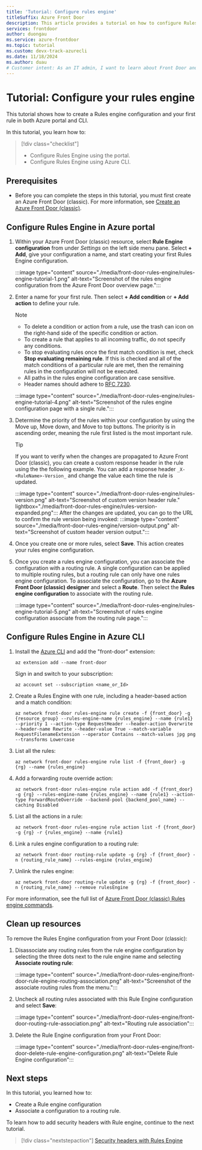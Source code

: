 ```yaml
---
title: 'Tutorial: Configure rules engine'
titleSuffix: Azure Front Door
description: This article provides a tutorial on how to configure Rules engine in both the Azure portal and Azure CLI.
services: frontdoor
author: duongau
ms.service: azure-frontdoor
ms.topic: tutorial
ms.custom: devx-track-azurecli
ms.date: 11/18/2024
ms.author: duau
# Customer intent: As an IT admin, I want to learn about Front Door and how to configure Rules Engine feature via the Azure portal or Azure CLI.
---
```


# Tutorial: Configure your rules engine

This tutorial shows how to create a Rules engine configuration and your first rule in both Azure portal and CLI.

In this tutorial, you learn how to:
> [!div class="checklist"]
> - Configure Rules Engine using the portal.
> - Configure Rules Engine using Azure CLI.

## Prerequisites

* Before you can complete the steps in this tutorial, you must first create an Azure Front Door (classic). For more information, see [Create an Azure Front Door (classic)](quickstart-create-front-door.md).

## Configure Rules Engine in Azure portal

1. Within your Azure Front Door (classic) resource, select **Rule Engine configuration** from under *Settings* on the left side menu pane. Select **+ Add**, give your configuration a name, and start creating your first Rules Engine configuration.

    :::image type="content" source="./media/front-door-rules-engine/rules-engine-tutorial-1.png" alt-text="Screenshot of the rules engine configuration from the Azure Front Door overview page.":::

1. Enter a name for your first rule. Then select **+ Add condition** or **+ Add action** to define your rule.
    
    > [!NOTE]
    > - To delete a condition or action from a rule, use the trash can icon on the right-hand side of the specific condition or action.
    > - To create a rule that applies to all incoming traffic, do not specify any conditions.
    > - To stop evaluating rules once the first match condition is met, check **Stop evaluating remaining rule**. If this is checked and all of the match conditions of a particular rule are met, then the remaining rules in the configuration will not be executed.
    > - All paths in the rules engine configuration are case sensitive.
    > - Header names should adhere to [RFC 7230](https://datatracker.ietf.org/doc/html/rfc7230#section-3.2.6).

    :::image type="content" source="./media/front-door-rules-engine/rules-engine-tutorial-4.png" alt-text="Screenshot of the rules engine configuration page with a single rule.":::

1. Determine the priority of the rules within your configuration by using the Move up, Move down, and Move to top buttons. The priority is in ascending order, meaning the rule first listed is the most important rule.

    > [!TIP]
    > If you want to verify when the changes are propagated to Azure Front Door (classic), you can create a custom response header in the rule using the the following example. You can add a response header `_X-<RuleName>-Version_` and change the value each time the rule is updated.
    >  
    > :::image type="content" source="./media/front-door-rules-engine/rules-version.png" alt-text="Screenshot of custom version header rule." lightbox="./media/front-door-rules-engine/rules-version-expanded.png":::
    > After the changes are updated, you can go to the URL to confirm the rule version being invoked:
    > :::image type="content" source="./media/front-door-rules-engine/version-output.png" alt-text="Screenshot of custom header version output.":::

1. Once you create one or more rules, select **Save**. This action creates your rules engine configuration.

1. Once you create a rules engine configuration, you can associate the configuration with a routing rule. A single configuration can be applied to multiple routing rules, but a routing rule can only have one rules engine configuration. To associate the configuration, go to the **Azure Front Door (classic) designer** and select a **Route**. Then select the **Rules engine configuration** to associate with the routing rule.

    :::image type="content" source="./media/front-door-rules-engine/rules-engine-tutorial-5.png" alt-text="Screenshot of rules engine configuration associate from the routing rule page.":::

## Configure Rules Engine in Azure CLI

1. Install the [Azure CLI](/cli/azure/install-azure-cli) and add the "front-door" extension:
    ```azurecli
    az extension add --name front-door
    ```
    Sign in and switch to your subscription:
    ```azurecli
    az account set --subscription <name_or_Id>
    ```

1. Create a Rules Engine with one rule, including a header-based action and a match condition:
    ```azurecli
    az network front-door rules-engine rule create -f {front_door} -g {resource_group} --rules-engine-name {rules_engine} --name {rule1} --priority 1 --action-type RequestHeader --header-action Overwrite --header-name Rewrite --header-value True --match-variable RequestFilenameExtension --operator Contains --match-values jpg png --transforms Lowercase
    ```

1. List all the rules:
    ```azurecli
    az network front-door rules-engine rule list -f {front_door} -g {rg} --name {rules_engine}
    ```

1. Add a forwarding route override action:
    ```azurecli
    az network front-door rules-engine rule action add -f {front_door} -g {rg} --rules-engine-name {rules_engine} --name {rule1} --action-type ForwardRouteOverride --backend-pool {backend_pool_name} --caching Disabled
    ```

1. List all the actions in a rule:
    ```azurecli
    az network front-door rules-engine rule action list -f {front_door} -g {rg} -r {rules_engine} --name {rule1}
    ```

1. Link a rules engine configuration to a routing rule:
    ```azurecli
    az network front-door routing-rule update -g {rg} -f {front_door} -n {routing_rule_name} --rules-engine {rules_engine}
    ```

1. Unlink the rules engine:
    ```azurecli
    az network front-door routing-rule update -g {rg} -f {front_door} -n {routing_rule_name} --remove rulesEngine
    ```

For more information, see the full list of [Azure Front Door (classic) Rules engine commands](/cli/azure/network/front-door/rules-engine).

## Clean up resources

To remove the Rules Engine configuration from your Front Door (classic):

1. Disassociate any routing rules from the rule engine configuration by selecting the three dots next to the rule engine name and selecting **Associate routing rule**:

    :::image type="content" source="./media/front-door-rules-engine/front-door-rule-engine-routing-association.png" alt-text="Screenshot of the associate routing rules from the menu.":::

1. Uncheck all routing rules associated with this Rule Engine configuration and select **Save**:

    :::image type="content" source="./media/front-door-rules-engine/front-door-routing-rule-association.png" alt-text="Routing rule association":::

1. Delete the Rule Engine configuration from your Front Door:

    :::image type="content" source="./media/front-door-rules-engine/front-door-delete-rule-engine-configuration.png" alt-text="Delete Rule Engine configuration":::

## Next steps

In this tutorial, you learned how to:

* Create a Rule engine configuration
* Associate a configuration to a routing rule.

To learn how to add security headers with Rule engine, continue to the next tutorial.

> [!div class="nextstepaction"]
> [Security headers with Rules Engine](front-door-security-headers.md)
